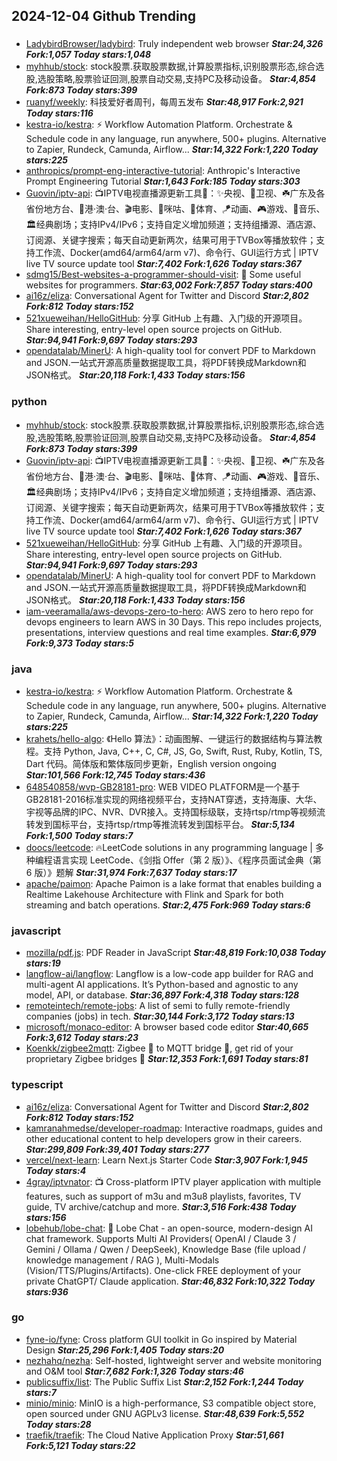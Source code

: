 ## 2024-12-04 Github Trending

### 
* [LadybirdBrowser/ladybird](https://github.com/LadybirdBrowser/ladybird): Truly independent web browser ***Star:24,326 Fork:1,057 Today stars:1,048***
* [myhhub/stock](https://github.com/myhhub/stock): stock股票.获取股票数据,计算股票指标,识别股票形态,综合选股,选股策略,股票验证回测,股票自动交易,支持PC及移动设备。 ***Star:4,854 Fork:873 Today stars:399***
* [ruanyf/weekly](https://github.com/ruanyf/weekly): 科技爱好者周刊，每周五发布 ***Star:48,917 Fork:2,921 Today stars:116***
* [kestra-io/kestra](https://github.com/kestra-io/kestra): ⚡ Workflow Automation Platform. Orchestrate & Schedule code in any language, run anywhere, 500+ plugins. Alternative to Zapier, Rundeck, Camunda, Airflow... ***Star:14,322 Fork:1,220 Today stars:225***
* [anthropics/prompt-eng-interactive-tutorial](https://github.com/anthropics/prompt-eng-interactive-tutorial): Anthropic's Interactive Prompt Engineering Tutorial ***Star:1,643 Fork:185 Today stars:303***
* [Guovin/iptv-api](https://github.com/Guovin/iptv-api): 📺IPTV电视直播源更新工具🚀：✨央视、📡卫视、☘️广东及各省份地方台、🌊港·澳·台、🎬电影、🎥咪咕、🏀体育、🪁动画、🎮游戏、🎵音乐、🏛经典剧场；支持IPv4/IPv6；支持自定义增加频道；支持组播源、酒店源、订阅源、关键字搜索；每天自动更新两次，结果可用于TVBox等播放软件；支持工作流、Docker(amd64/arm64/arm v7)、命令行、GUI运行方式 | IPTV live TV source update tool ***Star:7,402 Fork:1,626 Today stars:367***
* [sdmg15/Best-websites-a-programmer-should-visit](https://github.com/sdmg15/Best-websites-a-programmer-should-visit): 🔗 Some useful websites for programmers. ***Star:63,002 Fork:7,857 Today stars:400***
* [ai16z/eliza](https://github.com/ai16z/eliza): Conversational Agent for Twitter and Discord ***Star:2,802 Fork:812 Today stars:152***
* [521xueweihan/HelloGitHub](https://github.com/521xueweihan/HelloGitHub): 分享 GitHub 上有趣、入门级的开源项目。Share interesting, entry-level open source projects on GitHub. ***Star:94,941 Fork:9,697 Today stars:293***
* [opendatalab/MinerU](https://github.com/opendatalab/MinerU): A high-quality tool for convert PDF to Markdown and JSON.一站式开源高质量数据提取工具，将PDF转换成Markdown和JSON格式。 ***Star:20,118 Fork:1,433 Today stars:156***

### python
* [myhhub/stock](https://github.com/myhhub/stock): stock股票.获取股票数据,计算股票指标,识别股票形态,综合选股,选股策略,股票验证回测,股票自动交易,支持PC及移动设备。 ***Star:4,854 Fork:873 Today stars:399***
* [Guovin/iptv-api](https://github.com/Guovin/iptv-api): 📺IPTV电视直播源更新工具🚀：✨央视、📡卫视、☘️广东及各省份地方台、🌊港·澳·台、🎬电影、🎥咪咕、🏀体育、🪁动画、🎮游戏、🎵音乐、🏛经典剧场；支持IPv4/IPv6；支持自定义增加频道；支持组播源、酒店源、订阅源、关键字搜索；每天自动更新两次，结果可用于TVBox等播放软件；支持工作流、Docker(amd64/arm64/arm v7)、命令行、GUI运行方式 | IPTV live TV source update tool ***Star:7,402 Fork:1,626 Today stars:367***
* [521xueweihan/HelloGitHub](https://github.com/521xueweihan/HelloGitHub): 分享 GitHub 上有趣、入门级的开源项目。Share interesting, entry-level open source projects on GitHub. ***Star:94,941 Fork:9,697 Today stars:293***
* [opendatalab/MinerU](https://github.com/opendatalab/MinerU): A high-quality tool for convert PDF to Markdown and JSON.一站式开源高质量数据提取工具，将PDF转换成Markdown和JSON格式。 ***Star:20,118 Fork:1,433 Today stars:156***
* [iam-veeramalla/aws-devops-zero-to-hero](https://github.com/iam-veeramalla/aws-devops-zero-to-hero): AWS zero to hero repo for devops engineers to learn AWS in 30 Days. This repo includes projects, presentations, interview questions and real time examples. ***Star:6,979 Fork:9,373 Today stars:5***

### java
* [kestra-io/kestra](https://github.com/kestra-io/kestra): ⚡ Workflow Automation Platform. Orchestrate & Schedule code in any language, run anywhere, 500+ plugins. Alternative to Zapier, Rundeck, Camunda, Airflow... ***Star:14,322 Fork:1,220 Today stars:225***
* [krahets/hello-algo](https://github.com/krahets/hello-algo): 《Hello 算法》：动画图解、一键运行的数据结构与算法教程。支持 Python, Java, C++, C, C#, JS, Go, Swift, Rust, Ruby, Kotlin, TS, Dart 代码。简体版和繁体版同步更新，English version ongoing ***Star:101,566 Fork:12,745 Today stars:436***
* [648540858/wvp-GB28181-pro](https://github.com/648540858/wvp-GB28181-pro): WEB VIDEO PLATFORM是一个基于GB28181-2016标准实现的网络视频平台，支持NAT穿透，支持海康、大华、宇视等品牌的IPC、NVR、DVR接入。支持国标级联，支持rtsp/rtmp等视频流转发到国标平台，支持rtsp/rtmp等推流转发到国标平台。 ***Star:5,134 Fork:1,500 Today stars:7***
* [doocs/leetcode](https://github.com/doocs/leetcode): 🔥LeetCode solutions in any programming language | 多种编程语言实现 LeetCode、《剑指 Offer（第 2 版）》、《程序员面试金典（第 6 版）》题解 ***Star:31,974 Fork:7,637 Today stars:17***
* [apache/paimon](https://github.com/apache/paimon): Apache Paimon is a lake format that enables building a Realtime Lakehouse Architecture with Flink and Spark for both streaming and batch operations. ***Star:2,475 Fork:969 Today stars:6***

### javascript
* [mozilla/pdf.js](https://github.com/mozilla/pdf.js): PDF Reader in JavaScript ***Star:48,819 Fork:10,038 Today stars:19***
* [langflow-ai/langflow](https://github.com/langflow-ai/langflow): Langflow is a low-code app builder for RAG and multi-agent AI applications. It’s Python-based and agnostic to any model, API, or database. ***Star:36,897 Fork:4,318 Today stars:128***
* [remoteintech/remote-jobs](https://github.com/remoteintech/remote-jobs): A list of semi to fully remote-friendly companies (jobs) in tech. ***Star:30,144 Fork:3,172 Today stars:13***
* [microsoft/monaco-editor](https://github.com/microsoft/monaco-editor): A browser based code editor ***Star:40,665 Fork:3,612 Today stars:23***
* [Koenkk/zigbee2mqtt](https://github.com/Koenkk/zigbee2mqtt): Zigbee 🐝 to MQTT bridge 🌉, get rid of your proprietary Zigbee bridges 🔨 ***Star:12,353 Fork:1,691 Today stars:81***

### typescript
* [ai16z/eliza](https://github.com/ai16z/eliza): Conversational Agent for Twitter and Discord ***Star:2,802 Fork:812 Today stars:152***
* [kamranahmedse/developer-roadmap](https://github.com/kamranahmedse/developer-roadmap): Interactive roadmaps, guides and other educational content to help developers grow in their careers. ***Star:299,809 Fork:39,401 Today stars:277***
* [vercel/next-learn](https://github.com/vercel/next-learn): Learn Next.js Starter Code ***Star:3,907 Fork:1,945 Today stars:4***
* [4gray/iptvnator](https://github.com/4gray/iptvnator): 📺 Cross-platform IPTV player application with multiple features, such as support of m3u and m3u8 playlists, favorites, TV guide, TV archive/catchup and more. ***Star:3,516 Fork:438 Today stars:156***
* [lobehub/lobe-chat](https://github.com/lobehub/lobe-chat): 🤯 Lobe Chat - an open-source, modern-design AI chat framework. Supports Multi AI Providers( OpenAI / Claude 3 / Gemini / Ollama / Qwen / DeepSeek), Knowledge Base (file upload / knowledge management / RAG ), Multi-Modals (Vision/TTS/Plugins/Artifacts). One-click FREE deployment of your private ChatGPT/ Claude application. ***Star:46,832 Fork:10,322 Today stars:936***

### go
* [fyne-io/fyne](https://github.com/fyne-io/fyne): Cross platform GUI toolkit in Go inspired by Material Design ***Star:25,296 Fork:1,405 Today stars:20***
* [nezhahq/nezha](https://github.com/nezhahq/nezha): Self-hosted, lightweight server and website monitoring and O&M tool ***Star:7,682 Fork:1,326 Today stars:46***
* [publicsuffix/list](https://github.com/publicsuffix/list): The Public Suffix List ***Star:2,152 Fork:1,244 Today stars:7***
* [minio/minio](https://github.com/minio/minio): MinIO is a high-performance, S3 compatible object store, open sourced under GNU AGPLv3 license. ***Star:48,639 Fork:5,552 Today stars:28***
* [traefik/traefik](https://github.com/traefik/traefik): The Cloud Native Application Proxy ***Star:51,661 Fork:5,121 Today stars:22***
